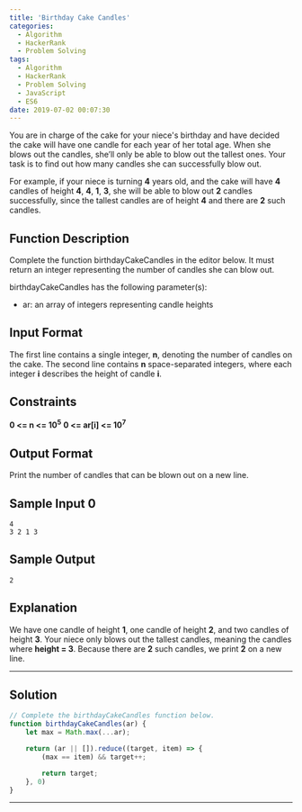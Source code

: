 ```yaml
---
title: 'Birthday Cake Candles'
categories:
  - Algorithm
  - HackerRank
  - Problem Solving
tags:
  - Algorithm
  - HackerRank
  - Problem Solving
  - JavaScript
  - ES6
date: 2019-07-02 00:07:30
---
```


You are in charge of the cake for your niece's birthday and have decided the cake will have one candle for each year of her total age. When she blows out the candles, she’ll only be able to blow out the tallest ones. Your task is to find out how many candles she can successfully blow out.

For example, if your niece is turning **4** years old, and the cake will have **4** candles of height **4**, **4**, **1**, **3**, she will be able to blow out **2** candles successfully, since the tallest candles are of height **4** and there are **2** such candles.

<!-- more -->

## Function Description

Complete the function birthdayCakeCandles in the editor below. It must return an integer representing the number of candles she can blow out.

birthdayCakeCandles has the following parameter(s):

- ar: an array of integers representing candle heights

## Input Format

The first line contains a single integer, **n**, denoting the number of candles on the cake. 
The second line contains **n** space-separated integers, where each integer **i** describes the height of candle **i**.

## Constraints 

**0 <= n <= 10<sup>5</sup>**
**0 <= ar[i] <= 10<sup>7</sup>**

## Output Format

Print the number of candles that can be blown out on a new line.

## Sample Input 0

```
4
3 2 1 3
```

## Sample Output

```
2
```

## Explanation

We have one candle of height **1**, one candle of height **2**, and two candles of height **3**. Your niece only blows out the tallest candles, meaning the candles where **height = 3**. Because there are **2** such candles, we print **2** on a new line.

---

## Solution

```javascript
// Complete the birthdayCakeCandles function below.
function birthdayCakeCandles(ar) {
    let max = Math.max(...ar);

    return (ar || []).reduce((target, item) => {
        (max == item) && target++;

        return target;
    }, 0)
}
```

---
